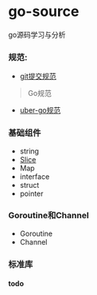 # go-source
go源码学习与分析

### 规范:
* [git提交规范](https://github.com/crab21/go-source/blob/master/git%E6%8F%90%E4%BA%A4%E8%A7%84%E8%8C%83.md)

>Go规范

* [uber-go规范](https://github.com/uber-go/guide/blob/master/style.md)


### 基础组件
* string
* [Slice](https://github.com/crab21/go-source/blob/master/gosource/src/com.py/sourcego/sourceslice/README.md)
* Map
* interface
* struct
* pointer

### Goroutine和Channel

* Goroutine
* Channel

### 标准库

#### todo